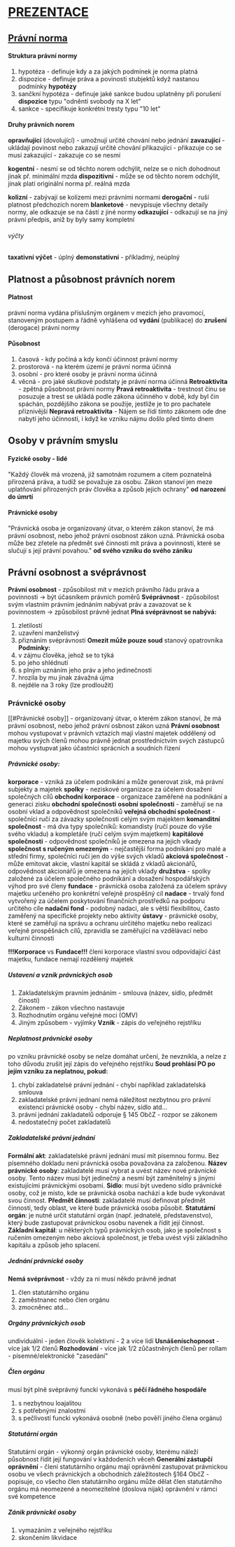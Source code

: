 # [PREZENTACE](2PR101_ZS2024_02_Pravni_normy_Osoby.pdf)
## [Právní norma](1%20-%20Právo%20a%20právní%20systém.md#Právní%20norma)

#### Struktura právní normy
1) hypotéza - definuje kdy a za jakých podmínek je norma platná
2) dispozice - definuje práva a povinosti stubjektů když nastanou podmínky **hypotézy**
3) sančkní hypotéza - definuje jaké sankce budou uplatněny při porušení **dispozice** typu "odněntí svobody na X let"
4) sankce - specifikuje konkrétní tresty typu "10 let"
#### Druhy právních norem
**opravňující** (dovolující) - umožnují určité chování nebo jednání
**zavazující** - ukládají povinost nebo zakazují určité chování
	přikazující - přikazuje co se musí
	zakazující - zakazuje co se nesmí

**kogentní** - nesmí se od těchto norem odchýlit, nelze se o nich dohodnout jinak př. minimální mzda
**dispozitivní** - může se od těchto norem odchýlit, jinak platí originální norma př. reálná mzda

**kolizní** - zabývají se kolizemi mezi právními normami
**derogační** - ruší platnost předchozích norem
**blanketové** - nevypisuje všechny detaily normy, ale odkazuje se na částí z jiné normy
**odkazující** - odkazují se na jiný právní předpis, aniž by byly samy kompletní
###### výčty
**taxativní výčet** - úplný
**demonstativní** - příkladmý, neúplný

## Platnost a působnost právních norem
#### Platnost
právní norma vydána příslušným orgánem v mezích jeho pravomocí, stanoveným postupem a řádně vyhlášena od **vydání** (publikace) do **zrušení** (derogace) právní normy
#### Působnost
1) časová - kdy počíná a kdy končí účinnost právní normy
2) prostorová - na kterém území je právní norma účinná
3) osobní - pro které osoby je právní norma účinná
4) věcná - pro jaké skutkové podstaty je právní norma účinná
**Retroaktivita** - zpětná působnost právní normy
**Pravá retroaktivita** - trestnost činu se posuzuje a trest se ukládá podle zákona účinného v době, kdy byl čin spáchán, pozdějšího zákona se použije, jestliže je to pro pachatele příznivější
**Nepravá retroaktivita** - Nájem se řídí tímto zákonem ode dne nabytí jeho účinnosti,
i když ke vzniku nájmu došlo před tímto dnem
## Osoby v právním smyslu
#### Fyzické osoby - lidé
"Každý člověk má vrozená, již samotnám rozumem a citem poznatelná přirozená práva, a tudíž se považuje za osobu. Zákon stanoví jen meze uplatňování přirozených práv člověka a způsob jejich ochrany"
**od narození do úmrtí**
#### Právnické osoby
"Právnická osoba je organizovaný útvar, o kterém zákon stanoví, že má právní osobnost, nebo jehož právní osobnost zákon uzná. Právnická osoba může bez zřetele na předmět své činnosti mít práva a povinnosti, které se slučují s její právní povahou."
**od svého vzniku do svého zániku**
## Právní osobnost a svéprávnost
**Právní osobnost** - způsobilost mít v mezích právního řádu práva a povinnosti -> být účasníkem právních poměrů
**Svéprávnost** - způsobilost svým vlastním právním jednáním nabývat práv a zavazovat se k povinnostem -> způsobilost právně jednat
**Plná svéprávnost se nabývá:**
1) zletilostí
2) uzavření manželistvý
3) přiznáním svéprávnosti
**Omezit může pouze soud**
stanový opatrovníka
**Podmínky:**
1) v zájmu člověka, jehož se to týká
2) po jeho shlédnutí
3) s plným uznáním jeho práv a jeho jedinečnosti
4) hrozila by mu jinak závažná újma
5) nejdéle na 3 roky (lze prodloužit)
### Právnické osoby
[[#Právnické osoby]] - organizovaný útvar, o kterém zákon stanoví, že má právní osobnost, nebo jehož právní osbnost zákon uzná
**Právní osobnost**
	mohou vystupovat v právních vztazích
	mají vlastní majetek oddělený od majetku svých členů
	mohou právně jednat prostřednictvím svých zástupců
	mohou vystupvat jako účastníci sprácních a soudních řízení

##### Právnické osoby: 
**korporace** - vzniká za účelem podnikání a může generovat zisk, má právní subjekty a majetek
	**spolky** - neziskové organizace za účelem dosažení společných cílů
	**obchodní korporace** - organizace zaměřené na podnikání a generaci zisku
		**obchodní společnosti** 
			**osobní společnosti** - zaměřují se na osobní vklad a odpovědnost společníků
				**veřejná obchodní společnost** - společníci ručí za závazky společnosti celým svým majektem
				**komanditní společnost** - má dva typy společníků: komandisty (ručí pouze do výše svého vkladu) a kompletáře (ručí celým svým majetkem)
			**kapitálové společnosti** - odpovědnost společníků je omezena na jejich vlkady
				**společnost s ručeným omezeným** - nejčastější forma podnikání pro malé a střední firmy, společníci ručí jen do výše svých vkladů
				**akciová společnost** - může emitovat akcie, vlastní kapitál se skládá z vkladů akcionářů, odpovědnost akcionářů je omezena na jejich vklady
		**družstva** - spolky založené za účelem společného podnikání a dosažení hospodářských výhod pro své členy
 **fundace** - právnícká osoba založená za účelem správy majetku určeného pro konkrétní veřejně prospěšný cíl
	**nadace** - trvalý fond vytvořený za účelem poskytování finančních prostředků na podporu určitého cíle 
	**nadační fond** - podobný nadaci, ale s větší flexibilitou, často zaměřený na specifické projekty nebo aktivity
 **ústavy** - právnické osoby, které se zaměřují na správu a ochranu uirčitého majetku nebo realizaci veřejně prospěšnách cílů, zpravidla se zaměřující na vzdělávací nebo kulturní činnosti

**!!!Korporace** vs **Fundace!!!**
členi korporace vlastní svou odpovídající část majetku, fundace nemají rozdělený majetek
##### Ustavení a vznik právnických osob
1) Zakladatelským pravním jednáním - smlouva (název, sídlo, předmět činosti)
2) Zákonem - zákon všechno nastavuje
3) Rozhodnutím orgánu veřejné moci (OMV)
4) Jiným způsobem - vyjímky
**Vznik** - zápis do veřejného rejstříku
##### Neplatnost právnické osoby
po vzniku právnické osoby se nelze domáhat určení, že nevznikla,
a nelze z toho důvodu zrušit její zápis do veřejného rejstříku
**Soud prohlásí PO po jejím vzniku za neplatnou, pokud:**
1) chybí zakladatelsé právní jednání - chybí například zakladatelská smlouva
2) zakladatelské právní jednaní nemá náležitost nezbytnou pro právní existenci právnické osoby - chybí název, sídlo atd...
3) právní jednání zakladatelů odporuje § 145 ObčZ - rozpor se zákonem
4) nedostatečný počet zakladatelů
##### Zakladatelské právní jednání
**Formální akt**:
zakladatelské právní jednání musí mít písemnou formu. Bez písemného dokladu není právnická osoba považována za založenou.
**Název právnické osoby**:
zakladatelé musí vybrat a uvést název nové právnické osoby. Tento název musí být jedinečný a nesmí být zaměnitelný s jinými existujícími právnickými osobami.
**Sídlo**:
musí být uvedeno sídlo právnické osoby, což je místo, kde se právnická osoba nachází a kde bude vykonávat svou činnost.
**Předmět činnosti**:
zakladatelé musí definovat předmět činnosti, tedy oblast, ve které bude právnická osoba působit.
 **Statutární orgán**:
je nutné určit statutární orgán (např. jednatelé, představenstvo), který bude zastupovat právnickou osobu navenek a řídit její činnost.
**Základní kapitál**:
u některých typů právnických osob, jako je společnost s ručením omezeným nebo akciová společnost, je třeba uvést výši základního kapitálu a způsob jeho splacení.
##### Jednání právnické osoby
**Nemá svéprávnost** - vždy za ni musí někdo právně jednat
1) člen statutárního orgánu
2) zaměstnanec nebo člen orgánu
3) zmocněnec atd...
##### Orgány právnických osob
undividuální - jeden člověk
kolektivní - 2 a více lidí
**Usnášeníschopnost** - více jak 1/2 členů
**Rozhodování** - více jak 1/2 zůčastněných členů
per rollam - písemné/elektronické "zasedání"
##### Člen orgánu
musí být plně svéprávný
funcki vykonává s **péčí řádného hospodáře** 
1) s nezbytnou loajalitou
2) s potřebnými znalostmi
3) s pečlivostí
funcki vykonává osobně (nebo pověří jiného člena orgánu)
##### Statutární orgán
Statutární orgán - výkonný orgán právnické osoby, kterému náleží působnost řídit její fungování v každodeních věceh
**Generální zástupčí oprávnění** - členi statutárního orgánu mají oprávnění zastupovat právnickou osobu ve všech právnických a obchodních záležitostech
§164 ObčZ - popisuje, co všecho člen statutárního orgánu může dělat
člen statutárního orgánu má neomezené a neomezitelné (doslova nijak) oprávnění v rámci své kompetence
##### Zánik právnické osoby
1) vymazáním z veřejného rejstříku
2) skončením likvidace